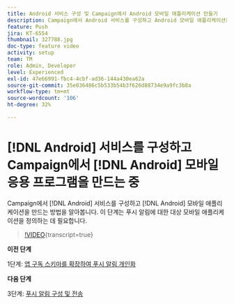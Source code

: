 ```yaml
---
title: Android 서비스 구성 및 Campaign에서 Android 모바일 애플리케이션 만들기
description: Campaign에서 Android 서비스를 구성하고 Android 모바일 애플리케이션을 만드는 방법을 알아봅니다. Neotrip 앱을 푸시 알림의 대상으로 정의하는 데 필요합니다.
feature: Push
jira: KT-6554
thumbnail: 327788.jpg
doc-type: feature video
activity: setup
team: TM
role: Admin, Developer
level: Experienced
exl-id: 47e66991-fbc4-4cbf-ad36-144a430ea62a
source-git-commit: 35e036486c5b533b54b3f626d88734e9a9fc3b8a
workflow-type: tm+mt
source-wordcount: '106'
ht-degree: 32%

---
```


# [!DNL Android] 서비스를 구성하고 Campaign에서 [!DNL Android] 모바일 응용 프로그램을 만드는 중

Campaign에서 [!DNL Android] 서비스를 구성하고 [!DNL Android] 모바일 애플리케이션을 만드는 방법을 알아봅니다. 이 단계는 푸시 알림에 대한 대상 모바일 애플리케이션을 정의하는 데 필요합니다.

>[!VIDEO](https://video.tv.adobe.com/v/327788?quality=12&learn=on){transcript=true}

**이전 단계**

1단계: [앱 구독 스키마를 확장하여 푸시 알림 개인화](/help/tutorial-getting-started-with-push-notifications-for-android/extending-the-app-subscription-schema.md)

**다음 단계**

3단계: [푸시 알림 구성 및 전송](/help/tutorial-getting-started-with-push-notifications-for-android/configuring-and-sending-push-notifications.md)

